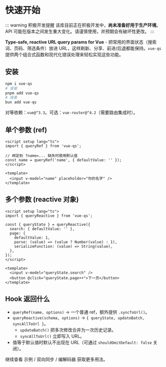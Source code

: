 # 快速开始

::: warning 积极开发提醒
该库目前正在积极开发中，**尚未准备好用于生产环境**。API 可能在版本之间发生重大变化。请谨慎使用，并预期会有破坏性更改。
:::

**Type‑safe, reactive URL query params for Vue** - 把常用的界面状态（搜索词、页码、筛选条件）放进 URL，这样刷新、分享、前进/后退都能保持。`vue-qs` 提供两个组合式函数和现代化错误处理来轻松实现这些功能。

## 安装

```bash
npm i vue-qs
# 或者
pnpm add vue-qs
# 或者
bun add vue-qs
```

对等依赖：`vue@^3.3`。可选：`vue-router@^4.2`（需要路由集成时）。

## 单个参数 (ref)

```vue
<script setup lang="ts">
import { queryRef } from 'vue-qs';

// 绑定到 ?name=... 缺失时使用默认值
const name = queryRef('name', { defaultValue: '' });
</script>

<template>
  <input v-model="name" placeholder="你的名字" />
</template>
```

## 多个参数 (reactive 对象)

```vue
<script setup lang="ts">
import { queryReactive } from 'vue-qs';

const { queryState } = queryReactive({
  search: { defaultValue: '' },
  page: {
    defaultValue: 1,
    parse: (value) => (value ? Number(value) : 1),
    serializeFunction: (value) => String(value),
  },
});
</script>

<template>
  <input v-model="queryState.search" />
  <button @click="queryState.page++">下一页</button>
</template>
```

## Hook 返回什么

- `queryRef(name, options)` → 一个普通 ref，额外提供 `.syncToUrl()`。
- `queryReactive(schema, options)` → `{ queryState, updateBatch, syncAllToUrl }`。
  - `updateBatch()` 把多次修改合并为一次历史记录。
  - `syncAllToUrl()` 立即写入 URL。
- 值等于默认值时默认不出现在 URL（可通过 `shouldOmitDefault: false` 关闭）。

继续查看 示例 / 双向同步 / 编解码器 获取更多用法。
